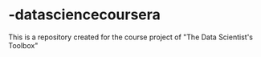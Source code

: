 # -datasciencecoursera
This is a repository created for the course project of "The Data Scientist's Toolbox"
